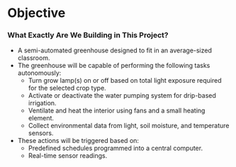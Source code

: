 # Objective

### What Exactly Are We Building in This Project?

- A semi-automated greenhouse designed to fit in an average-sized classroom.
- The greenhouse will be capable of performing the following tasks autonomously:
	- Turn grow lamp(s) on or off based on total light exposure required for the selected crop type.
	- Activate or deactivate the water pumping system for drip-based irrigation.
	- Ventilate and heat the interior using fans and a small heating element.
	- Collect environmental data from light, soil moisture, and temperature sensors.
- These actions will be triggered based on:
	- Predefined schedules programmed into a central computer.
	- Real-time sensor readings.

